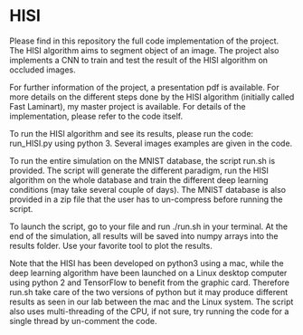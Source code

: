 # HISI

Please find in this repository the full code implementation of the project. 
The HISI algorithm aims to segment object of an image. The project also implements a CNN to train and test the result of the HISI algorithm on occluded images. 

For further information of the project, a presentation pdf is available. For more details on the different steps done by the HISI algorithm (initially called Fast Laminart), my master project is available. For details of the implementation, please refer to the code itself. 

To run the HISI algorithm and see its results, please run the code: run_HISI.py using python 3. Several images examples are given in the code. 

To run the entire simulation on the MNIST database, the script run.sh is provided. The script will generate the different paradigm, run the HISI algorithm on the whole database and train the different deep learning conditions (may take several couple of days). The MNIST database is also provided in a zip file that the user has to un-compress before running the script. 

To launch the script, go to your file and run ./run.sh in your terminal. At the end of the simulation, all results will be saved into numpy arrays into the results folder. Use your favorite tool to plot the results. 
 
Note that the HISI has been developed on python3 using a mac, while the deep learning algorithm have been launched on a Linux desktop computer using python 2 and TensorFlow to benefit from the graphic card. Therefore run.sh take care of the two versions of python but it may produce different results as seen in our lab between the mac and the Linux system. The script also uses multi-threading of the CPU, if not sure, try running the code for a single thread by un-comment the code. 
